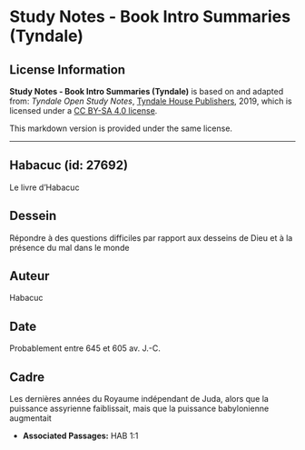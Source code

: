# Study Notes - Book Intro Summaries (Tyndale)

## License Information

**Study Notes - Book Intro Summaries (Tyndale)** is based on and adapted from: _Tyndale Open Study Notes_, [Tyndale House Publishers](https://tyndaleopenresources.com/), 2019, which is licensed under a [CC BY-SA 4.0 license](https://creativecommons.org/licenses/by-sa/4.0/legalcode.en).

This markdown version is provided under the same license.



--------------------------------

## Habacuc (id: 27692)

Le livre d’Habacuc

Dessein
-------

Répondre à des questions difficiles par rapport aux desseins de Dieu et à la présence du mal dans le monde

Auteur
------

Habacuc

Date
----

Probablement entre 645 et 605 av. J.\-C.

Cadre
-----

Les dernières années du Royaume indépendant de Juda, alors que la puissance assyrienne faiblissait, mais que la puissance babylonienne augmentait

* **Associated Passages:** HAB 1:1

